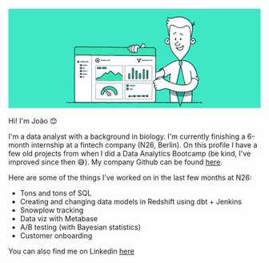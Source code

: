 ![alt text](https://github.com/JMiguelFernandes/JMiguelFernandes/blob/master/long_form_dashboard.gif)


Hi! I'm João :blush: 

I'm a data analyst with a background in biology. I'm currently finishing a 6-month internship at a fintech company (N26, Berlin). On this profile I have a few old projects from when I did a Data Analytics Bootcamp (be kind, I've improved since then :sweat_smile:). My company Github can be found [here](https://github.com/JoaoFernandesN26).

Here are some of the things I've worked on in the last few months at N26:
- Tons and tons of SQL
- Creating and changing data models in Redshift using dbt + Jenkins
- Snowplow tracking
- Data viz with Metabase
- A/B testing (with Bayesian statistics)
- Customer onboarding

You can also find me on Linkedin [here](https://www.linkedin.com/in/jmiguelfernandes/)
